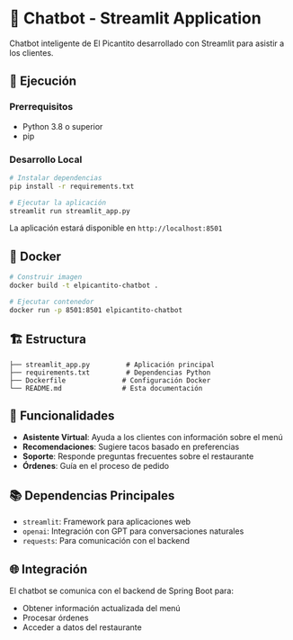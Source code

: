 # 🤖 Chatbot - Streamlit Application

Chatbot inteligente de El Picantito desarrollado con Streamlit para asistir a los clientes.

## 🚀 Ejecución

### Prerrequisitos
- Python 3.8 o superior
- pip

### Desarrollo Local
```bash
# Instalar dependencias
pip install -r requirements.txt

# Ejecutar la aplicación
streamlit run streamlit_app.py
```

La aplicación estará disponible en `http://localhost:8501`

## 🐳 Docker

```bash
# Construir imagen
docker build -t elpicantito-chatbot .

# Ejecutar contenedor
docker run -p 8501:8501 elpicantito-chatbot
```

## 🏗️ Estructura

```
├── streamlit_app.py         # Aplicación principal
├── requirements.txt         # Dependencias Python
├── Dockerfile              # Configuración Docker
└── README.md               # Esta documentación
```

## 🔧 Funcionalidades

- **Asistente Virtual**: Ayuda a los clientes con información sobre el menú
- **Recomendaciones**: Sugiere tacos basado en preferencias
- **Soporte**: Responde preguntas frecuentes sobre el restaurante
- **Órdenes**: Guía en el proceso de pedido

## 📚 Dependencias Principales

- `streamlit`: Framework para aplicaciones web
- `openai`: Integración con GPT para conversaciones naturales
- `requests`: Para comunicación con el backend

## 🌐 Integración

El chatbot se comunica con el backend de Spring Boot para:
- Obtener información actualizada del menú
- Procesar órdenes
- Acceder a datos del restaurante